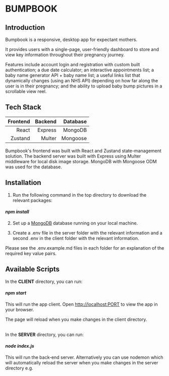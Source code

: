 # BUMPBOOK


## Introduction


Bumpbook is a responsive, desktop app for expectant mothers.

It provides users with a single-page, user-friendly dashboard to store and view key information throughout their pregnancy journey.

Features include account login and registration with custom built authentication; a due date calculator; an interactive appointments list; a baby name generator API + baby name list; a useful links list that dynamically changes (using an NHS API) depending on how far along the user is in their pregnancy; and the ability to upload baby bump pictures in a scrollable view reel.


## Tech Stack


|**Frontend**|**Backend**|**Database**|
|---:|---:|---:|
|React|Express|MongoDB|
|Zustand|Multer|Mongoose|

Bumpbook's frontend was built with React and Zustand state-management solution. The backend server was built with Express using Multer middleware for local disk image storage. MongoDB with Mongoose ODM was used for the database.


## Installation


1. Run the following command in the top directory to download the relevant packages:

<h4><em>npm install</em></h4>

2. Set up a [MongoDB](https://www.mongodb.com/) database running on your local machine.

3. Create a .env file in the server folder with the relevant information and a second .env in the client folder with the relevant information.

Please see the .env.example.md files in each folder for an explanation of the required key value pairs.


## Available Scripts


In the <strong>CLIENT</strong> directory, you can run:

<h4><em>npm start</em></h4>

This will run the app client. Open [http://localhost:PORT](http://localhost:PORT) to view the app in your browser.

The page will reload when you make changes in the client directory.

<br>
In the <strong>SERVER</strong> directory, you can run:

<h4><em>node index.js</em></h4>

This will run the back-end server. Alternatively you can use nodemon which will automatically reload the server when you make changes in the server directory e.g.
